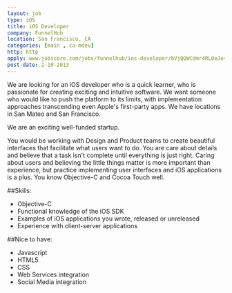 ```yaml
---
layout: job
type: iOS
title: iOS Developer
company: FunnelHub
location: San Francisco, CA
categories: [main , ca-mdev]
http: http
apply: www.jobscore.com/jobs/funnelhub/ios-developer/bVjQQWCdmr4RL0eJe4egig
post-date: 2-10-2013
---
```


We are looking for an iOS developer who is a quick learner, who is passionate for creating exciting and intuitive software. We want someone who would like to push the platform to its limits, with implementation approaches transcending even Apple's first-party apps. We have locations in San Mateo and San Francisco.

We are an exciting well-funded startup.

You would be working with Design and Product teams to create beautiful interfaces that facilitate what users want to do. You are care about details and believe that a task isn't complete until everything is just right. Caring about users and believing the little things matter is more important than experience, but practice implementing user interfaces and iOS applications is a plus. You know Objective-C and Cocoa Touch well.

##Skills:
* Objective-C
* Functional knowledge of the iOS SDK
* Examples of iOS applications you wrote, released or unreleased
* Experience with client-server applications

##Nice to have:
* Javascript
* HTML5
* CSS
* Web Services integration
* Social Media integration